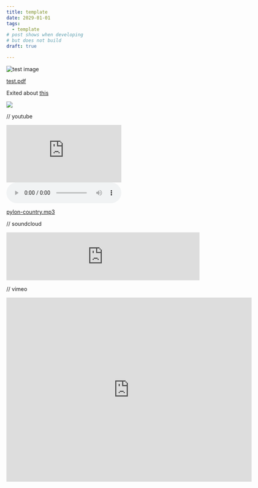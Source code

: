 ```yaml
---
title: template
date: 2029-01-01
tags: 
  - template
# post shows when developing
# but does not build
draft: true

---
```


<!-- use this to prevent hashing :) -->

![test image](pathname:///img/test.png)

<!-- use this to prevent hashing :) -->

[test.pdf](pathname:///blog/test.pdf)


Exited about [this](https://newmusicscotland.co.uk/awards2023/)

<!-- image will be hashed, ok -->

![](/blog/screenshot-2023-08-24-at-10.39.06-1.png)

// youtube

<iframe class="youtube-video" src="https://www.youtube.com/embed/_COIORRNWnI" title="YouTube video player" frameBorder="0" allow="accelerometer; autoplay; clipboard-write; encrypted-media; gyroscope; picture-in-picture; web-share" referrerpolicy="strict-origin-when-cross-origin" allowFullScreen></iframe>

<!--  audio, put files in /static/blog/ -->
<!-- pathname trick does not work in the audio tag: not a dealbreaker -->

<audio controls>
  <source src="/blog/pylon-country.mp3"/>
</audio>

<!-- unhashed link to file -->
[pylon-country.mp3](pathname:///blog/pylon-country.mp3)

// soundcloud

<iframe width="100%" height="125" scrolling="no" frameborder="no" allow="autoplay" src="https://w.soundcloud.com/player/?url=https%3A//api.soundcloud.com/tracks/39302682&color=%23ff5500&auto_play=false&hide_related=true&show_comments=true&show_user=true&show_reposts=false&show_teaser=true&visual=true"></iframe>

// vimeo

<iframe src="https://player.vimeo.com/video/13710297?badge=0&amp;autopause=0&amp;player_id=0&amp;app_id=58479" width="640" height="480" frameborder="0" allow="autoplay; fullscreen; picture-in-picture; clipboard-write" title="In the back of my mind"></iframe>
